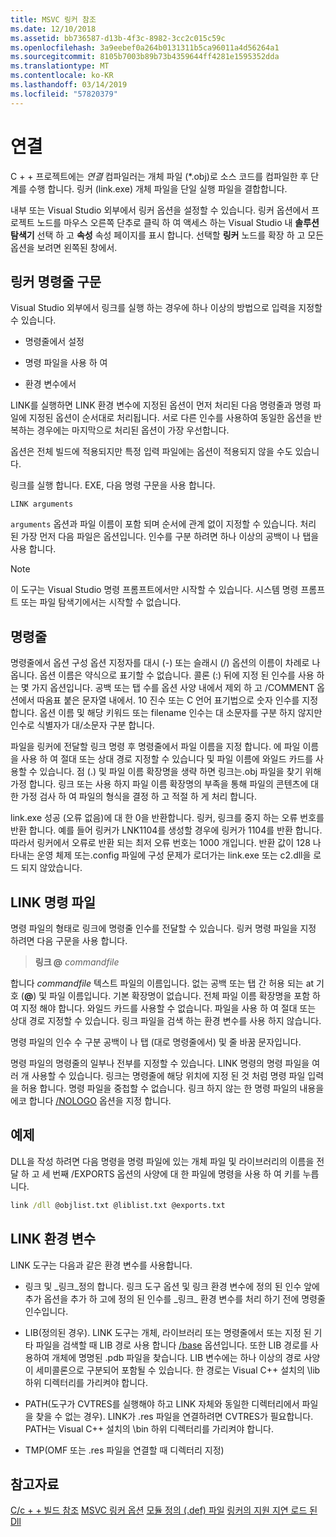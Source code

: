```yaml
---
title: MSVC 링커 참조
ms.date: 12/10/2018
ms.assetid: bb736587-d13b-4f3c-8982-3cc2c015c59c
ms.openlocfilehash: 3a9eebef0a264b0131311b5ca96011a4d56264a1
ms.sourcegitcommit: 8105b7003b89b73b4359644ff4281e1595352dda
ms.translationtype: MT
ms.contentlocale: ko-KR
ms.lasthandoff: 03/14/2019
ms.locfileid: "57820379"
---
```

# <a name="linking"></a>연결

C + + 프로젝트에는 *연결* 컴파일러는 개체 파일 (*.obj)로 소스 코드를 컴파일한 후 단계를 수행 합니다. 링커 (link.exe) 개체 파일을 단일 실행 파일을 결합합니다. 

내부 또는 Visual Studio 외부에서 링커 옵션을 설정할 수 있습니다. 링커 옵션에서 프로젝트 노드를 마우스 오른쪽 단추로 클릭 하 여 액세스 하는 Visual Studio 내 **솔루션 탐색기** 선택 하 고 **속성** 속성 페이지를 표시 합니다. 선택할 **링커** 노드를 확장 하 고 모든 옵션을 보려면 왼쪽된 창에서. 


## <a name="linker-command-line-syntax"></a>링커 명령줄 구문

Visual Studio 외부에서 링크를 실행 하는 경우에 하나 이상의 방법으로 입력을 지정할 수 있습니다.

- 명령줄에서 설정

- 명령 파일을 사용 하 여

- 환경 변수에서

LINK를 실행하면 LINK 환경 변수에 지정된 옵션이 먼저 처리된 다음 명령줄과 명령 파일에 지정된 옵션이 순서대로 처리됩니다. 서로 다른 인수를 사용하여 동일한 옵션을 반복하는 경우에는 마지막으로 처리된 옵션이 가장 우선합니다.

옵션은 전체 빌드에 적용되지만 특정 입력 파일에는 옵션이 적용되지 않을 수도 있습니다.

링크를 실행 합니다. EXE, 다음 명령 구문을 사용 합니다.

```
LINK arguments
```

`arguments` 옵션과 파일 이름이 포함 되며 순서에 관계 없이 지정할 수 있습니다. 처리 된 가장 먼저 다음 파일은 옵션입니다. 인수를 구분 하려면 하나 이상의 공백이 나 탭을 사용 합니다.

> [!NOTE]
>  이 도구는 Visual Studio 명령 프롬프트에서만 시작할 수 있습니다. 시스템 명령 프롬프트 또는 파일 탐색기에서는 시작할 수 없습니다.

## <a name="command-line"></a>명령줄

명령줄에서 옵션 구성 옵션 지정자를 대시 (-) 또는 슬래시 (/) 옵션의 이름이 차례로 나옵니다. 옵션 이름은 약식으로 표기할 수 없습니다. 콜론 (:) 뒤에 지정 된 인수를 사용 하는 몇 가지 옵션입니다. 공백 또는 탭 수를 옵션 사양 내에서 제외 하 고 /COMMENT 옵션에서 따옴표 붙은 문자열 내에서. 10 진수 또는 C 언어 표기법으로 숫자 인수를 지정 합니다. 옵션 이름 및 해당 키워드 또는 filename 인수는 대 소문자를 구분 하지 않지만 인수로 식별자가 대/소문자 구분 합니다.

파일을 링커에 전달할 링크 명령 후 명령줄에서 파일 이름을 지정 합니다. 에 파일 이름을 사용 하 여 절대 또는 상대 경로 지정할 수 있습니다 및 파일 이름에 와일드 카드를 사용할 수 있습니다. 점 (.) 및 파일 이름 확장명을 생략 하면 링크는.obj 파일을 찾기 위해 가정 합니다. 링크 또는 사용 하지 파일 이름 확장명의 부족을 통해 파일의 콘텐츠에 대 한 가정 검사 하 여 파일의 형식을 결정 하 고 적절 하 게 처리 합니다.

link.exe 성공 (오류 없음)에 대 한 0을 반환합니다.  링커, 링크를 중지 하는 오류 번호를 반환 합니다.  예를 들어 링커가 LNK1104를 생성할 경우에 링커가 1104를 반환 합니다.  따라서 링커에서 오류로 반환 되는 최저 오류 번호는 1000 개입니다.  반환 값이 128 나타내는 운영 체제 또는.config 파일에 구성 문제가 로더가는 link.exe 또는 c2.dll을 로드 되지 않았습니다.

## <a name="link-command-files"></a>LINK 명령 파일

명령 파일의 형태로 링크에 명령줄 인수를 전달할 수 있습니다. 링커 명령 파일을 지정 하려면 다음 구문을 사용 합니다.

> **링크 \@**  <em>commandfile</em>

합니다 *commandfile* 텍스트 파일의 이름입니다. 없는 공백 또는 탭 간 허용 되는 at 기호 (**\@**) 및 파일 이름입니다. 기본 확장명이 없습니다. 전체 파일 이름 확장명을 포함 하 여 지정 해야 합니다. 와일드 카드를 사용할 수 없습니다. 파일을 사용 하 여 절대 또는 상대 경로 지정할 수 있습니다. 링크 파일을 검색 하는 환경 변수를 사용 하지 않습니다.

명령 파일의 인수 수 구분 공백이 나 탭 (대로 명령줄에서) 및 줄 바꿈 문자입니다.

명령 파일의 명령줄의 일부나 전부를 지정할 수 있습니다. LINK 명령의 명령 파일을 여러 개 사용할 수 있습니다. 링크는 명령줄에 해당 위치에 지정 된 것 처럼 명령 파일 입력을 허용 합니다. 명령 파일을 중첩할 수 없습니다. 링크 하지 않는 한 명령 파일의 내용을 에코 합니다 [/NOLOGO](nologo-suppress-startup-banner-linker.md) 옵션을 지정 합니다.

## <a name="example"></a>예제

DLL을 작성 하려면 다음 명령을 명령 파일에 있는 개체 파일 및 라이브러리의 이름을 전달 하 고 세 번째 /EXPORTS 옵션의 사양에 대 한 파일에 명령을 사용 하 여 키를 누릅니다.

```cmd
link /dll @objlist.txt @liblist.txt @exports.txt
```

## <a name="link-environment-variables"></a>LINK 환경 변수

LINK 도구는 다음과 같은 환경 변수를 사용합니다.

- 링크 및 \_링크\_정의 합니다. 링크 도구 옵션 및 링크 환경 변수에 정의 된 인수 앞에 추가 옵션을 추가 하 고에 정의 된 인수를 \_링크\_ 환경 변수를 처리 하기 전에 명령줄 인수입니다.

- LIB(정의된 경우). LINK 도구는 개체, 라이브러리 또는 명령줄에서 또는 지정 된 기타 파일을 검색할 때 LIB 경로 사용 합니다 [/base](base-base-address.md) 옵션입니다. 또한 LIB 경로를 사용하여 개체에 명명된 .pdb 파일을 찾습니다. LIB 변수에는 하나 이상의 경로 사양이 세미콜론으로 구분되어 포함될 수 있습니다. 한 경로는 Visual C++ 설치의 \lib 하위 디렉터리를 가리켜야 합니다.

- PATH(도구가 CVTRES를 실행해야 하고 LINK 자체와 동일한 디렉터리에서 파일을 찾을 수 없는 경우). LINK가 .res 파일을 연결하려면 CVTRES가 필요합니다. PATH는 Visual C++ 설치의 \bin 하위 디렉터리를 가리켜야 합니다.

- TMP(OMF 또는 .res 파일을 연결할 때 디렉터리 지정)

## <a name="see-also"></a>참고자료

[C/c + + 빌드 참조](c-cpp-building-reference.md)
[MSVC 링커 옵션](linker-options.md)
[모듈 정의 (.def) 파일](module-definition-dot-def-files.md)
[링커의 지원 지연 로드 된 Dll](linker-support-for-delay-loaded-dlls.md)
